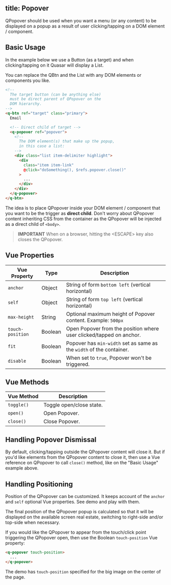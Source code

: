 title: Popover
---
QPopover should be used when you want a menu (or any content) to be displayed on a popup as a result of user clicking/tapping on a DOM element / component.

<input type="hidden" data-fullpage-demo="web-components/popover">

## Basic Usage
In the example below we use a Button (as a target) and when clicking/tapping on it Quasar will display a List.

You can replace the QBtn and the List with any DOM elements or components you like.

``` html
<!--
  The target button (can be anything else)
  must be direct parent of QPopover on the
  DOM hierarchy.
-->
<q-btn ref="target" class="primary">
  Email

  <!-- Direct child of target -->
  <q-popover ref="popover">
    <!--
      The DOM element(s) that make up the popup,
      in this case a list:
    -->
    <div class="list item-delimiter highlight">
      <div
        class="item item-link"
        @click="doSomething(), $refs.popover.close()"
      >
        ...
      </div>
    </div>
  </q-popover>
</q-btn>
```

The idea is to place QPopover inside your DOM element / component that you want to be the trigger as **direct child**. Don't worry about QPopover content inheriting CSS from the container as the QPopover will be injected as a direct child of `<body>`.

> **IMPORTANT**
> When on a browser, hitting the &lt;ESCAPE&gt; key also closes the QPopover.

## Vue Properties
| Vue Property | Type | Description |
| --- | --- | --- |
| `anchor` | Object | String of form `bottom left` (vertical horizontal) |
| `self` | Object | String of form `top left` (vertical horizontal) |
| `max-height` | String | Optional maximum height of Popover content. Example: `500px` |
| `touch-position` | Boolean | Open Popover from the position where user clicked/tapped on anchor. |
| `fit` | Boolean | Popover has `min-width` set as same as the `width` of the container. |
| `disable` | Boolean | When set to `true`, Popover won't be triggered. |

## Vue Methods

| Vue Method | Description |
| --- | --- |
| `toggle()` | Toggle open/close state. |
| `open()` | Open Popover. |
| `close()` | Close Popover. |

## Handling Popover Dismissal
By default, clicking/tapping outside the QPopover content will close it. But if you'd like elements from the QPopover content to close it, then use a Vue reference on QPopover to call `close()` method, like on the "Basic Usage" example above.

## Handling Positioning
Position of the QPopover can be customized. It keeps account of the `anchor` and `self` optional Vue properties. See demo and play with them.

The final position of the QPopover popup is calculated so that it will be displayed on the available screen real estate, switching to right-side and/or top-side when necessary.

If you would like the QPopover to appear from the touch/click point triggering the QPopover open, then use the Boolean `touch-position` Vue property:
``` html
<q-popover touch-position>
  ...
</q-popover>
```
The demo has `touch-position` specified for the big image on the center of the page.
